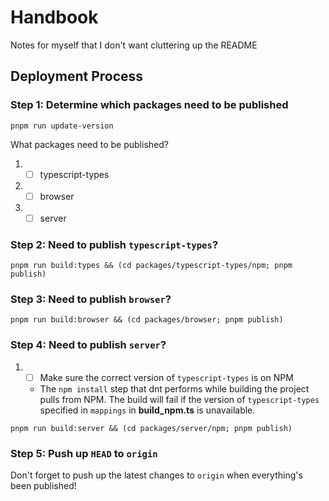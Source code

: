 # Handbook

Notes for myself that I don't want cluttering up the README

## Deployment Process

### Step 1: Determine which packages need to be published

```
pnpm run update-version
```

What packages need to be published?

1.
   - [ ] typescript-types
1.
   - [ ] browser
1.
   - [ ] server

### Step 2: Need to publish `typescript-types`?

```
pnpm run build:types && (cd packages/typescript-types/npm; pnpm publish)
```

### Step 3: Need to publish `browser`?

```
pnpm run build:browser && (cd packages/browser; pnpm publish)
```

### Step 4: Need to publish `server`?

1.
   - [ ] Make sure the correct version of `typescript-types` is on NPM
   - The `npm install` step that dnt performs while building the project pulls from NPM. The build
     will fail if the version of `typescript-types` specified in `mappings` in **build_npm.ts** is
     unavailable.

```
pnpm run build:server && (cd packages/server/npm; pnpm publish)
```

### Step 5: Push up `HEAD` to `origin`

Don't forget to push up the latest changes to `origin` when everything's been published!
